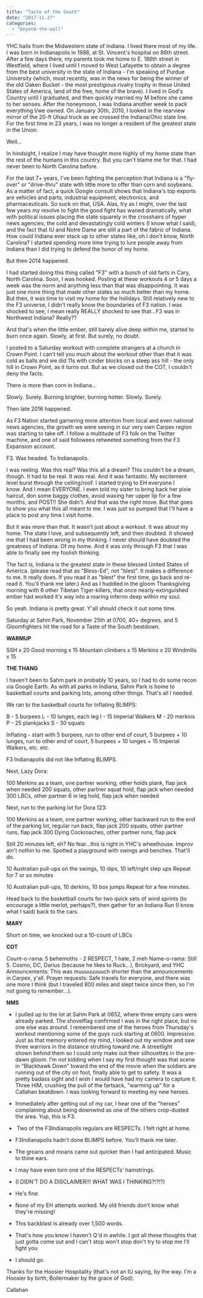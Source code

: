 ```yaml
---
title: "Taste of the South"
date: "2017-11-27"
categories: 
  - "beyond-the-wall"
---
```


YHC hails from the Midwestern state of Indiana. I lived there most of my life. I was born in Indianapolis in 1986, at St. Vincent's hospital on 86th street. After a few days there, my parents took me home to E. 186th street in Westfield, where I lived until I moved to West Lafayette to obtain a degree from the best university in the state of Indiana - I'm speaking of Purdue University (which, most recently, was in the news for being the winner of the old Oaken Bucket - the most prestigious rivalry trophy in these United States of America, land of the free, home of the brave). I lived in God's Country until I graduated, and then quickly married my M before she came to her senses. After the honeymoon, I was Indiana another week to pack everything I/we owned. On January 30th, 2010, I looked in the rearview mirror of the 20-ft Uhaul truck as we crossed the Indiana/Ohio state line. For the first time in 23 years, I was no longer a resident of the greatest state in the Union.

Well...

In hindsight, I realize I may have thought more highly of my home state than the rest of the humans in this country. But you can't blame me for that. I had never been to North Carolina before.

For the last 7+ years, I've been fighting the perception that Indiana is a "fly-over" or "drive-thru" state with little more to offer than corn and soybeans. As a matter of fact, a quick Google consult shows that Indiana's top exports are vehicles and parts, industrial equipment, electronics, and pharmaceuticals. So suck on that, USA. Alas, try as I might, over the last few years my resolve to fight the good fight has waned dramatically, what with political issues placing the state squarely in the crosshairs of hyper news agencies, the cold and devastatingly cold winters (I know what I said), and the fact that IU and Notre Dame are still a part of the fabric of Indiana. How could Indiana ever stack up to other states like, oh I don't know, North Carolina? I started spending more time trying to lure people away from Indiana than I did trying to defend the honor of my home.

But then 2014 happened.

I had started doing this thing called "F3" with a bunch of old farts in Cary, North Carolina. Soon, I was hooked. Posting at these workouts 4 or 5 days a week was the norm and anything less than that was disappointing. It was just one more thing that made other states so much better than my home. But then, it was time to visit my home for the holidays. Still relatively new to the F3 universe, I didn't really know the boundaries of F3 nation. I was shocked to see, I mean really REALLY shocked to see that...F3 was in Northwest Indiana? Really??

And that's when the little ember, still barely alive deep within me, started to burn once again. Slowly, at first. But surely, no doubt.

I posted to a Saturday workout with complete strangers at a church in Crown Point. I can't tell you much about the workout other than that it was cold as balls and we did 11s with cinder blocks on a steep ass hill - the only hill in Crown Point, as it turns out. But as we closed out the COT, I couldn't deny the facts.

There _is_ more than corn in Indiana...

Slowly. Surely. Burning brighter, burning hotter. Slowly. Surely.

Then late 2016 happened.

As F3 Nation started garnering more attention from local and even national news agencies, the growth we were seeing in our very own Carpex region was starting to take off. I follow a multitude of F3 folk on the Twitter machine, and one of said followees retweeted something from the F3 Expansion account.

F3. Was headed. To Indianapolis.

I was reeling. Was this real? Was this all a dream? This couldn't be a dream, though. It had to be real. It _was_ real. And it was fantastic. My excitement level burst through the ceiling/roof. I started trying to EH everyone I know. And I mean EVERYONE. I even told my sister to bring back her pixie haircut, don some baggy clothes, avoid waxing her upper lip for a few months, and POST!! She didn't. And that was the right move. But that goes to show you what this all meant to me. I was just so pumped that I'll have a place to post any time I visit home.

But it was more than that. It wasn't just about a workout. It was about my home. The state I love, and subsequently left, and then doubted. It showed me that I had been wrong in my thinking. I never should have doubted the greatness of Indiana. Of my home. And it was only through F3 that I was able to finally see my foolish thinking.

The fact is, Indiana is the greatest state in these blessed United States of America. (please read that as "Bless-Ed", not "blest". It makes a difference to me. It really does. If you read it as "blest" the first time, go back and re-read it. You'll thank me later.) And as I huddled in the gloom Thanksgiving morning with 6 other Tibetan Tiger-killers, that once nearly-extinguished ember had worked it's way into a roaring inferno deep within my soul.

So yeah. Indiana is pretty great. Y'all should check it out some time.

Saturday at Sahm Park, November 25th at 0700, 40+ degrees, and 5 Gloomfighters hit the road for a Taste of the South beatdown.

**WARMUP**

SSH x 20 Good morning x 15 Mountain climbers x 15 Merkins x 20 Windmills x 15

**THE THANG**

I haven't been to Sahm park in probably 10 years, so I had to do some recon via Google Earth. As with all parks in Indiana, Sahm Park is home to basketball courts and parking lots, among other things. That's all I needed.

We ran to the basketball courts for Inflating BLIMPS:

B - 5 burpees L - 10 lunges, each leg I - 15 Imperial Walkers M - 20 merkins P - 25 plankjacks S - 30 squats

Inflating - start with 5 burpees, run to other end of court, 5 burpees + 10 lunges, run to other end of court, 5 burpees + 10 lunges + 15 Imperial Walkers, etc. etc.

F3 Indianapolis did not like Inflating BLIMPS.

Next, Lazy Dora:

100 Merkins as a team, one partner working, other holds plank, flap jack when needed 200 squats, other partner squat hold, flap jack when needed 300 LBCs, other partner 6 in leg hold, flap jack when needed

Next, run to the parking lot for Dora 123:

100 Merkins as a team, one partner working, other backward run to the end of the parking lot, regular run back, flap jack 200 squats, other partner runs, flap jack 300 Dying Cockroaches, other partner runs, flap jack

Still 20 minutes left, eh? No fear...this is right in YHC's wheelhouse. Improv ain't nothin to me. Spotted a playground with swings and benches. That'll do.

10 Australian pull-ups on the swings, 10 dips, 10 left/right step ups Repeat for 7 or so minutes

10 Australian pull-ups, 10 derkins, 10 box jumps Repeat for a few minutes.

Head back to the basketball courts for two quick sets of wind sprints (to encourage a little merlot, perhaps?), then gather for an Indiana Run (I know what I said) back to the cars.

**MARY**

Short on time, we knocked out a 10-count of LBCs

**COT**

Count-o-rama: 5 behemoths - 2 RESPECT, 1 hate, 2 meh Name-o-rama: Still 5. Cosmo, DC, Darius (because he likes to Ruck...), Brickyard, and YHC Announcements: This was muuuuuuuuch shorter than the announcements in Carpex, y'all. Prayer requests: Safe travels for everyone, and there was one more I think (but I traveled 800 miles and slept twice since then, so I'm not going to remember...).

**NMS**

- I pulled up to the lot at Sahm Park at 0652, where three empty cars were already parked. The shovelflag confirmed I was in the right place, but no one else was around. I remembered one of the heroes from Thursday's workout mentioning some of the guys ruck starting at 0600. Impressive. Just as that memory entered my mind, I looked out my window and saw three warriors in the distance strutting toward me. A streetlight shown behind them so I could only make out their silhouettes in the pre-dawn gloom. I'm not kidding when I say my first thought was that scene in "Blackhawk Down" toward the end of the movie when the soldiers are running out of the city on foot, finally able to get to safety. It was a pretty badass sight and I wish I would have had my camera to capture it. Three HIM, crushing the pull of the fartsack, "warming up" for a Callahan beatdown. I was looking forward to meeting my new heroes.
- Immediately after getting out of my car, I hear one of the "heroes" complaining about being downwind as one of the others crop-dusted the area. Yup, this is F3.
-  Two of the F3Indianapolis regulars are RESPECTs. I felt right at home.
- F3Indianapolis hadn't done BLIMPS before. You'll thank me later.
- The groans and moans came out quicker than I had anticipated. Music to thine ears.
- I may have even torn one of the RESPECTs' hamstrings.
- (I DIDN'T DO A DISCLAIMER!!! WHAT WAS I THINKING?!?!?)
- He's fine.
- None of my EH attempts worked. My old friends don't know what they're missing!
- This backblast is already over 1,500 words.
- That's how you know I haven't Q'd in awhile. I got all these thoughts that just gotta come out and I can't stop won't stop don't try to stop me I'll fight you

- I should go.

Thanks for the Hoosier Hospitality (that's not an IU saying, by the way. I'm a Hoosier by birth, Boilermaker by the grace of God).

Callahan
